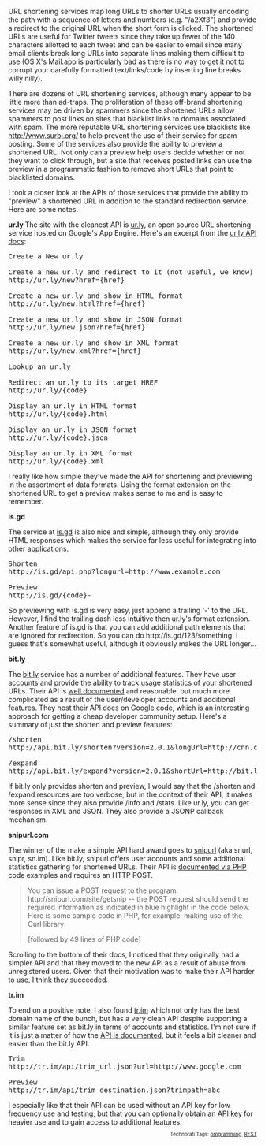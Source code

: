 URL shortening services map long URLs to shorter URLs usually encoding the path with a sequence of letters and numbers (e.g. "/a2Xf3") and provide a redirect to the original URL when the short form is clicked. The shortened URLs are useful for Twitter tweets since they take up fewer of the 140 characters allotted to each tweet and can be easier to email since many email clients break long URLs into separate lines making them difficult to use (OS X's Mail.app is particularly bad as there is no way to get it not to corrupt your carefully formatted text/links/code by inserting line breaks willy nilly).

There are dozens of URL shortening services, although many appear to be little more than ad-traps.  The proliferation of these off-brand shortening services may be driven by spammers since the shortened URLs allow spammers to post links on sites that blacklist links to domains associated with spam.  The more reputable URL shortening services use blacklists like http://www.surbl.org/ to help prevent the use of their service for spam posting.  Some of the services also provide the ability to preview a shortened URL.  Not only can a preview help users decide whether or not they want to click through, but a site that receives posted links can use the preview in a programmatic fashion to remove short URLs that point to blacklisted domains.

I took a closer look at the APIs of those services that provide the ability to "preview" a shortened URL in addition to the standard redirection service.  Here are some notes.

<strong>ur.ly
</strong>
The site with the cleanest API is <a href="http://ur.ly/">ur.ly</a>, an open source URL shortening service hosted on Google's App Engine.  Here's an excerpt from the <a href="http://code.google.com/p/urly/wiki/APIDocumentation">ur.ly API docs</a>:

<pre>Create a New ur.ly

Create a new ur.ly and redirect to it (not useful, we know)
http://ur.ly/new?href={href}

Create a new ur.ly and show in HTML format
http://ur.ly/new.html?href={href}

Create a new ur.ly and show in JSON format
http://ur.ly/new.json?href={href}

Create a new ur.ly and show in XML format
http://ur.ly/new.xml?href={href}

Lookup an ur.ly

Redirect an ur.ly to its target HREF
http://ur.ly/{code}

Display an ur.ly in HTML format
http://ur.ly/{code}.html

Display an ur.ly in JSON format
http://ur.ly/{code}.json 

Display an ur.ly in XML format
http://ur.ly/{code}.xml
</pre>
I really like how simple they've made the API for shortening and previewing in the assortment of data formats.  Using the format extension on the shortened URL to get a preview makes sense to me and is easy to remember.

<strong>is.gd</strong>

The service at <a href="http://is.gd">is.gd</a> is also nice and simple, although they only provide HTML responses which makes the service far less useful for integrating into other applications.

<pre>Shorten
http://is.gd/api.php?longurl=http://www.example.com

Preview
http://is.gd/{code}-
</pre>So previewing with is.gd is very easy, just append a trailing '-' to the URL.  However, I find the trailing dash less intuitive then ur.ly's format extension.  Another feature of is.gd is that you can add additional path elements that are ignored for redirection.  So you can do http://is.gd/123/something.  I guess that's somewhat useful, although it obviously makes the URL longer...


<strong>bit.ly</strong>

The <a href="http://bit.ly">bit.ly</a> service has a number of additional features.  They have user accounts and provide the ability to track usage statistics of your shortened URLs.  Their API is <a href="http://code.google.com/p/bitly-api/wiki/ApiDocumentation">well documented</a> and reasonable, but much more complicated as a result of the user/developer accounts and additional features.  They host their API docs on Google code, which is an interesting approach for getting a cheap developer community setup.  Here's a summary of just the shorten and preview features:

<pre>/shorten
http://api.bit.ly/shorten?version=2.0.1&#38;longUrl=http://cnn.com&#38;login=bitlyapidemo&#38;apiKey=R_0da49e0a9118ff35f52f629d2d71bf07

/expand
http://api.bit.ly/expand?version=2.0.1&#38;shortUrl=http://bit.ly/31IqMl&#38;login=bitlyapidemo&#38;apiKey=R_0da49e0a9118ff35f52f629d2d71bf07
</pre>If bit.ly only provides shorten and preview, I would say that the /shorten and /expand resources are too verbose, but in the context of their API, it makes more sense since they also provide /info and /stats.  Like ur.ly, you can get responses in XML and JSON.  They also provide a JSONP callback mechanism.

<strong>snipurl.com</strong>

The winner of the make a simple API hard award goes to <a href="http://snipurl.com">snipurl</a> (aka snurl, snipr, sn.im).  Like bit.ly, snipurl offers user accounts and some additional statistics gathering for shortened URLs.  Their API is <a href="http://snurl.com/site/help?go=api">documented via PHP</a> code examples and requires an HTTP POST.

<blockquote>You can issue a POST request to the program: http://snipurl.com/site/getsnip -- the POST request should send the required information as indicated in blue highlight in the code below. Here is some sample code in PHP, for example, making use of the Curl library:

[followed by 49 lines of PHP code]</blockquote>Scrolling to the bottom of their docs, I noticed that they originally had a simpler API and that they moved to the new API as a result of abuse from unregistered users.  Given that their motivation was to make their API harder to use, I think they succeeded.

<strong>tr.im</strong>

To end on a positive note, I also found <a href="http://tr.im">tr.im</a> which not only has the best domain name of the bunch, but has a very clean API despite supporting a similar feature set as bit.ly in terms of accounts and statistics.  I'm not sure if it is just a matter of how the <a href="http://tr.im/api">API is documented</a>, but it feels a bit cleaner and easier than the bit.ly API.

<pre>Trim
http://tr.im/api/trim_url.json?url=http://www.google.com

Preview
http://tr.im/api/trim_destination.json?trimpath=abc
</pre>I especially like that their API can be used without an API key for low frequency use and testing, but that you can optionally obtain an API key for heavier use and to gain access to additional features.

<!-- technorati tags start --><p style="text-align:right;font-size:10px;">Technorati Tags: <a href="http://www.technorati.com/tag/programming" rel="tag">programming</a>, <a href="http://www.technorati.com/tag/REST" rel="tag">REST</a></p><!-- technorati tags end -->
